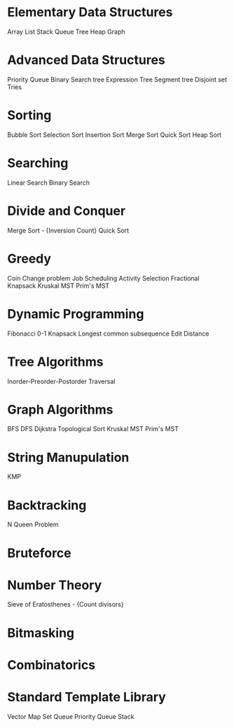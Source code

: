 # Elementary Data Structures

Array
List
Stack
Queue
Tree
Heap
Graph

# Advanced Data Structures

Priority Queue
Binary Search tree
Expression Tree
Segment tree
Disjoint set
Tries

# Sorting

Bubble Sort
Selection Sort
Insertion Sort
Merge Sort
Quick Sort
Heap Sort

# Searching

Linear Search
Binary Search

# Divide and Conquer

Merge Sort - {Inversion Count}
Quick Sort

# Greedy

Coin Change problem
Job Scheduling
Activity Selection
Fractional Knapsack
Kruskal MST
Prim's MST

# Dynamic Programming

Fibonacci
0-1 Knapsack
Longest common subsequence
Edit Distance

# Tree Algorithms

Inorder-Preorder-Postorder Traversal

# Graph Algorithms

BFS
DFS
Dijkstra
Topological Sort
Kruskal MST
Prim's MST

# String Manupulation

KMP

# Backtracking

N Queen Problem

# Bruteforce

# Number Theory

Sieve of Eratosthenes - {Count divisors}

# Bitmasking

# Combinatorics

# Standard Template Library

Vector
Map
Set
Queue
Priority Queue
Stack
